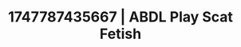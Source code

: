 ---
categories:
- Skin-to-skin fantasy
- Retro fantasy play
- Flushed cheeks
- Morning seduction
- Spitroast
image: /assets/images/1747787435667.jpg
layout: post
seo:
  description: Featured content with exclusive ABDL Play, Scat Fetish. HD images available.
  keywords: ABDL Play, Scat Fetish
  og_image: /assets/images/1747787435667.jpg
  schema_type: VisualArtwork
tags:
- ABDL Play
- Scat Fetish
- '#1747787435667'
title: 1747787435667 | ABDL Play Scat Fetish
---